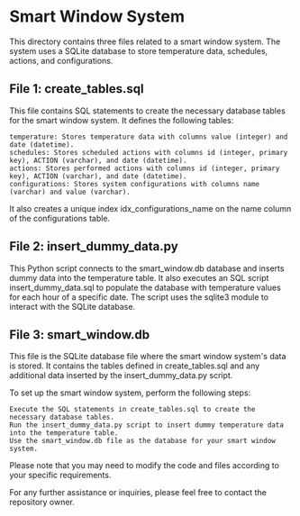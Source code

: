 # Smart Window System

This directory contains three files related to a smart window system. The system uses a SQLite database to store temperature data, schedules, actions, and configurations.

## File 1: create_tables.sql

This file contains SQL statements to create the necessary database tables for the smart window system. It defines the following tables:

    temperature: Stores temperature data with columns value (integer) and date (datetime).
    schedules: Stores scheduled actions with columns id (integer, primary key), ACTION (varchar), and date (datetime).
    actions: Stores performed actions with columns id (integer, primary key), ACTION (varchar), and date (datetime).
    configurations: Stores system configurations with columns name (varchar) and value (varchar).

It also creates a unique index idx_configurations_name on the name column of the configurations table.

## File 2: insert_dummy_data.py

This Python script connects to the smart_window.db database and inserts dummy data into the temperature table. It also executes an SQL script insert_dummy_data.sql to populate the database with temperature values for each hour of a specific date. The script uses the sqlite3 module to interact with the SQLite database.

## File 3: smart_window.db

This file is the SQLite database file where the smart window system's data is stored. It contains the tables defined in create_tables.sql and any additional data inserted by the insert_dummy_data.py script.

To set up the smart window system, perform the following steps:

    Execute the SQL statements in create_tables.sql to create the necessary database tables.
    Run the insert_dummy_data.py script to insert dummy temperature data into the temperature table.
    Use the smart_window.db file as the database for your smart window system.

Please note that you may need to modify the code and files according to your specific requirements.

For any further assistance or inquiries, please feel free to contact the repository owner.
